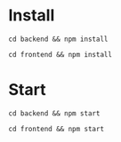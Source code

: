# Install

```
cd backend && npm install
```

```
cd frontend && npm install
```

# Start

```
cd backend && npm start
```

```
cd frontend && npm start
```
